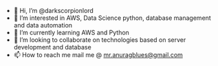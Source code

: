 - 👋 Hi, I’m @darkscorpionlord
- 👀 I’m interested in AWS, Data Science python, database management and data automation
- 🌱 I’m currently learning AWS and Python
- 💞️ I’m looking to collaborate on technologies based on server development and database
- 📫 How to reach me mail me @  mr.anuragblues@gmail.com

<!---
darkscorpionlord/darkscorpionlord is a ✨ special ✨ repository because its `README.md` (this file) appears on your GitHub profile.
You can click the Preview link to take a look at your changes.
--->
